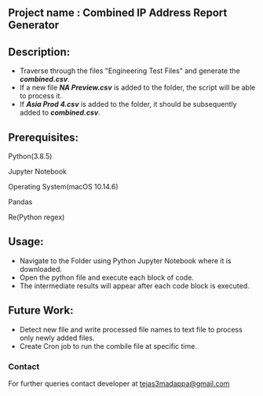 ## Project name :        Combined IP Address Report Generator







## Description:
- Traverse through the files "Engineering Test Files" and generate the ***combined.csv***. 
- If a new file ***NA Preview.csv*** is added to the folder, the script will be able to process it.
- If ***Asia Prod 4.csv*** is added to the folder, it should be subsequently added to  ***combined.csv***.



## Prerequisites:
Python(3.8.5)

Jupyter Notebook

Operating System(macOS 10.14.6)

Pandas

Re(Python regex)




## Usage:
- Navigate to the Folder using Python Jupyter Notebook where it is downloaded. 
- Open the python file and execute each block of code. 
- The intermediate results will appear after each code block is executed.



## Future Work:
- Detect new file and write processed file names to text file to process only newly added files.
- Create Cron job to run the combile file at specific time.

### Contact
For further queries contact developer at tejas3madappa@gmail.com
